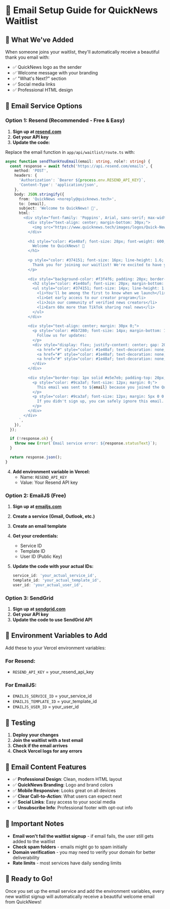 # 📧 Email Setup Guide for QuickNews Waitlist

## 🎯 **What We've Added**

When someone joins your waitlist, they'll automatically receive a beautiful thank you email with:
- ✅ QuickNews logo as the sender
- ✅ Welcome message with your branding
- ✅ "What's Next?" section
- ✅ Social media links
- ✅ Professional HTML design

## 🚀 **Email Service Options**

### **Option 1: Resend (Recommended - Free & Easy)**

1. **Sign up at [resend.com](https://resend.com)**
2. **Get your API key**
3. **Update the code:**

Replace the email function in `app/api/waitlist/route.ts` with:

```typescript
async function sendThankYouEmail(email: string, role?: string) {
  const response = await fetch('https://api.resend.com/emails', {
    method: 'POST',
    headers: {
      'Authorization': `Bearer ${process.env.RESEND_API_KEY}`,
      'Content-Type': 'application/json',
    },
    body: JSON.stringify({
      from: 'QuickNews <noreply@quicknews.tech>',
      to: [email],
      subject: 'Welcome to QuickNews! 🎉',
      html: `
        <div style="font-family: 'Poppins', Arial, sans-serif; max-width: 600px; margin: 0 auto; padding: 20px; background-color: #ffffff;">
          <div style="text-align: center; margin-bottom: 30px;">
            <img src="https://www.quicknews.tech/images/logos/Quick-News-Logo_FA-1.png" alt="QuickNews Logo" style="width: 120px; height: auto; margin-bottom: 20px;">
          </div>
          
          <h1 style="color: #1e40af; font-size: 28px; font-weight: 600; text-align: center; margin-bottom: 20px;">
            Welcome to QuickNews! 🎉
          </h1>
          
          <p style="color: #374151; font-size: 16px; line-height: 1.6; margin-bottom: 20px;">
            Thank you for joining our waitlist! We're excited to have you on board as we build the future of news for Gen Z.
          </p>
          
          <div style="background-color: #f3f4f6; padding: 20px; border-radius: 12px; margin: 20px 0;">
            <h2 style="color: #1e40af; font-size: 20px; margin-bottom: 15px;">What's Next?</h2>
            <ul style="color: #374151; font-size: 14px; line-height: 1.6; padding-left: 20px;">
              <li>You'll be among the first to know when we launch</li>
              <li>Get early access to our creator program</li>
              <li>Join our community of verified news creators</li>
              <li>Earn 60x more than TikTok sharing real news</li>
            </ul>
          </div>
          
          <div style="text-align: center; margin: 30px 0;">
            <p style="color: #6b7280; font-size: 14px; margin-bottom: 10px;">
              Follow us for updates:
            </p>
            <div style="display: flex; justify-content: center; gap: 20px;">
              <a href="#" style="color: #1e40af; text-decoration: none; font-weight: 500;">Twitter</a>
              <a href="#" style="color: #1e40af; text-decoration: none; font-weight: 500;">Instagram</a>
              <a href="#" style="color: #1e40af; text-decoration: none; font-weight: 500;">TikTok</a>
            </div>
          </div>
          
          <div style="border-top: 1px solid #e5e7eb; padding-top: 20px; margin-top: 30px; text-align: center;">
            <p style="color: #9ca3af; font-size: 12px; margin: 0;">
              This email was sent to ${email} because you joined the QuickNews waitlist.
            </p>
            <p style="color: #9ca3af; font-size: 12px; margin: 5px 0 0 0;">
              If you didn't sign up, you can safely ignore this email.
            </p>
          </div>
        </div>
      `,
    }),
  });

  if (!response.ok) {
    throw new Error(`Email service error: ${response.statusText}`);
  }

  return response.json();
}
```

4. **Add environment variable in Vercel:**
   - Name: `RESEND_API_KEY`
   - Value: Your Resend API key

### **Option 2: EmailJS (Free)**

1. **Sign up at [emailjs.com](https://emailjs.com)**
2. **Create a service (Gmail, Outlook, etc.)**
3. **Create an email template**
4. **Get your credentials:**
   - Service ID
   - Template ID
   - User ID (Public Key)

5. **Update the code with your actual IDs:**
   ```typescript
   service_id: 'your_actual_service_id',
   template_id: 'your_actual_template_id',
   user_id: 'your_actual_user_id',
   ```

### **Option 3: SendGrid**

1. **Sign up at [sendgrid.com](https://sendgrid.com)**
2. **Get your API key**
3. **Update the code to use SendGrid API**

## 🔧 **Environment Variables to Add**

Add these to your Vercel environment variables:

### **For Resend:**
- `RESEND_API_KEY` = your_resend_api_key

### **For EmailJS:**
- `EMAILJS_SERVICE_ID` = your_service_id
- `EMAILJS_TEMPLATE_ID` = your_template_id
- `EMAILJS_USER_ID` = your_user_id

## 🧪 **Testing**

1. **Deploy your changes**
2. **Join the waitlist with a test email**
3. **Check if the email arrives**
4. **Check Vercel logs for any errors**

## 📝 **Email Content Features**

- ✅ **Professional Design**: Clean, modern HTML layout
- ✅ **QuickNews Branding**: Logo and brand colors
- ✅ **Mobile Responsive**: Looks great on all devices
- ✅ **Clear Call-to-Action**: What users can expect next
- ✅ **Social Links**: Easy access to your social media
- ✅ **Unsubscribe Info**: Professional footer with opt-out info

## 🚨 **Important Notes**

- **Email won't fail the waitlist signup** - if email fails, the user still gets added to the waitlist
- **Check spam folders** - emails might go to spam initially
- **Domain verification** - you may need to verify your domain for better deliverability
- **Rate limits** - most services have daily sending limits

## 🎉 **Ready to Go!**

Once you set up the email service and add the environment variables, every new waitlist signup will automatically receive a beautiful welcome email from QuickNews!

